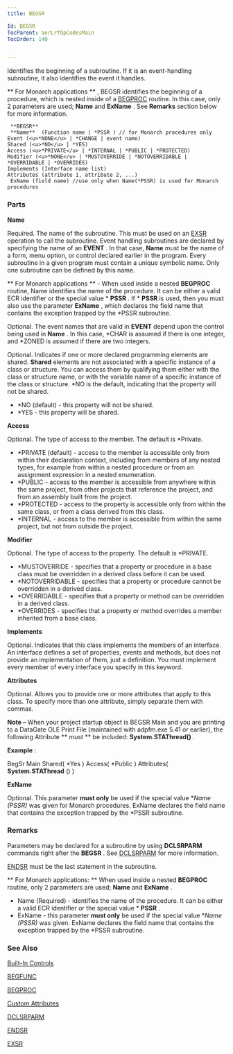 ```yaml
---
title: BEGSR

Id: BEGSR
TocParent: aerLrfOpCodesMain
TocOrder: 140


---
```


Identifies the beginning of a subroutine. If it is an event-handling subroutine, it also identifies the event it handles. 

** For Monarch applications ** , BEGSR identifies the beginning of a procedure, which is nested inside of a [BEGPROC](BEGPROC.html) routine. In this case, only 2 parameters are used; **Name** and **ExName** . See **Remarks** section below for more information. 

```
 **BEGSR** 
 **Name**  (Function name | *PSSR ) // for Monarch procedures only Event (<u>*NONE</u> | *CHANGE | event name)
Shared (<u>*NO</u> | *YES)
Access (<u>*PRIVATE</u> | *INTERNAL | *PUBLIC | *PROTECTED) 
Modifier (<u>*NONE</u> | *MUSTOVERRIDE | *NOTOVERRIDABLE | *OVERRIDABLE | *OVERRIDES) 
Implements (Interface name list) 
Attributes (attribute 1, attribute 2, ...)
 ExName (field name) //use only when Name(*PSSR) is used for Monarch procedures 
```


### Parts

**Name** 

Required. The name of the subroutine. This must be used on an [EXSR](EXSR.html) operation to call the subroutine. Event handling subroutines are declared by specifying the name of an **EVENT** . In that case, **Name** must be the name of a form, menu option, or control declared earlier in the program. Every subroutine in a given program must contain a unique symbolic name. Only one subroutine can be defined by this name.


** For Monarch applications ** - When used inside a nested **BEGPROC** routine, Name identifies the name of the procedure. It can be either a valid ECR identifier or the special value * **PSSR** . If * **PSSR** is used, then you must also use the parameter **ExName** , which declares the field name that contains the exception trapped by the *PSSR subroutine.



Optional. The event names that are valid in **EVENT** depend upon the control being used in **Name** . In this case, *CHAR is assumed if there is one integer, and *ZONED is assumed if there are two integers.



Optional. Indicates if one or more declared programming elements are shared. **Shared** elements are not associated with a specific instance of a class or structure. You can access them by qualifying them either with the class or structure name, or with the variable name of a specific instance of the class or structure. *NO is the default, indicating that the property will not be shared. 

- *NO (default) - this property will not be shared.
- *YES - this property will be shared.


**Access** 

Optional. The type of access to the member. The default is *Private.

- *PRIVATE (default) - access to the member is accessible only from within their declaration context, including from members of any nested types, for example from within a nested procedure or from an assignment expression in a nested enumeration.
- *PUBLIC - access to the member is accessible from anywhere within the same project, from other projects that reference the project, and from an assembly built from the project.
- *PROTECTED - access to the property is accessible only from within the same class, or from a class derived from this class.
- *INTERNAL - access to the member is accessible from within the same project, but not from outside the project.


**Modifier** 

Optional. The type of access to the property. The default is *PRIVATE.

- *MUSTOVERRIDE - specifies that a property or procedure in a base class must be overridden in a derived class before it can be used.
- *NOTOVERRIDABLE - specifies that a property or procedure cannot be overridden in a derived class.
- *OVERRIDABLE - specifies that a property or method can be overridden in a derived class.
- *OVERRIDES - specifies that a property or method overrides a member inherited from a base class.


**Implements** 

Optional. Indicates that this class implements the members of an interface. An interface defines a set of properties, events and methods, but does not provide an implementation of them, just a definition. You must implement every member of every interface you specify in this keyword.


**Attributes** 

Optional. Allows you to provide one or more attributes that apply to this class. To specify more than one attribute, simply separate them with commas.


**Note &#8211;** When your project startup object is BEGSR Main and you are printing to a DataGate OLE Print File (maintained with adpfm.exe 5.41 or earlier), the following Attribute ** *must* ** be included: **System.STAThread()** .


**Example** :


BegSr Main Shared( *Yes ) Access( *Public ) Attributes( **System.STAThread** () )


**ExName** 

Optional. This parameter **must only** be used if the special value **Name (*PSSR)** was given for Monarch procedures. ExName declares the field name that contains the exception trapped by the *PSSR subroutine.


### Remarks
Parameters may be declared for a subroutine by using **DCLSRPARM** commands right after the **BEGSR** . See [DCLSRPARM](DCLSRPARM.html) for more information. 

[ENDSR](ENDSR.html) must be the last statement in the subroutine. 

** For Monarch applications: ** When used inside a nested **BEGPROC** routine, only 2 parameters are used; **Name** and **ExName** . 

- Name (Required) - identifies the name of the procedure. It can be either a valid ECR identifier or the special value * **PSSR** .
- ExName - this parameter **must only** be used if the special value **Name (*PSSR)** was given. ExName declares the field name that contains the exception trapped by the *PSSR subroutine.

### See Also
[Built-In Controls](Control_Properties.html)

[BEGFUNC](BEGFUNC.html)

[BEGPROC](BEGPROC.html)

[Custom Attributes](ecrConCustomAttributes.html)

[DCLSRPARM](DCLSRPARM.html)

[ENDSR](ENDSR.html)

[EXSR](EXSR.html) 
